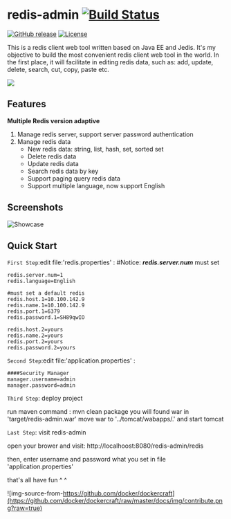 # redis-admin [![Build Status](https://travis-ci.org/mauersu/redis-admin.svg?branch=master)](https://travis-ci.org/mauersu/redis-admin)
[![GitHub release](https://img.shields.io/badge/release-download-orange.svg)](https://github.com/mauersu/redis-admin/releases)
[![License](https://img.shields.io/badge/license-Apache%202-4EB1BA.svg)](https://www.apache.org/licenses/LICENSE-2.0.html)

This is a redis client web tool written based on Java EE and Jedis. It's my objective to build the most convenient redis client web tool in the world. In the first place, it will facilitate in editing redis data, such as: add, update, delete, search, cut, copy, paste etc.

![](https://www.google.com/logos/2012/halloween-2012-hp.jpg)

## Features

**Multiple Redis version adaptive**

 1. Manage redis server, support server password authentication
 2. Manage redis data
 	* New redis data: string, list, hash, set, sorted set
 	* Delete redis data
 	* Update redis data
 	* Search redis data by key
 	* Support paging query redis data
 	* Support multiple language, now support English

##  Screenshots
![Showcase](http://mauersu.github.io/img/redis_admin_zset.png)

##  Quick Start

`First Step`:edit file:'redis.properties' :
#Notice: ***redis.server.num*** must set

```
redis.server.num=1
redis.language=English

#must set a default redis
redis.host.1=10.100.142.9
redis.name.1=10.100.142.9
redis.port.1=6379
redis.password.1=SH89qwIO

redis.host.2=yours
redis.name.2=yours
redis.port.2=yours
redis.password.2=yours
```

`Second Step`:edit file:'application.properties' :

```
####Security Manager
manager.username=admin
manager.password=admin
```

`Third Step`: deploy project

run maven command : mvn clean package
you will found war in 'target/redis-admin.war'
move war to '../tomcat/wabapps/.' and start tomcat 

`Last Step`: visit redis-admin

open your brower and visit: http://localhoost:8080/redis-admin/redis

then, enter username and password what you set in file 'application.properties'

that's all have fun ^ ^ 

![img-source-from-https://github.com/docker/dockercraft](https://github.com/docker/dockercraft/raw/master/docs/img/contribute.png?raw=true)
